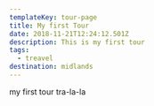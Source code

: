 ```yaml
---
templateKey: tour-page
title: My first Tour
date: 2018-11-21T12:24:12.501Z
description: This is my first tour
tags:
  - treavel
destination: midlands
---
```

my first tour tra-la-la
